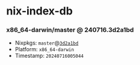 # nix-index-db
### x86_64-darwin/master @ 240716.3d2a1bd
- Nixpkgs: `master`@[`3d2a1bd`](https://github.com/NixOS/nixpkgs/commit/3d2a1bd5198135b5c7bebd3995b985acecb79b33)
- Platform: `x86_64-darwin`
- Timestamp: `20240716005044`
